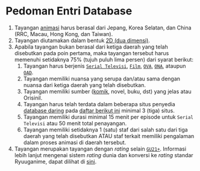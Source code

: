 # Pedoman Entri Database

1. Tayangan [animasi](definisi-kata/#animasi) harus berasal dari Jepang, Korea Selatan, dan China \(RRC, Macau, Hong Kong, dan Taiwan\).
2. Tayangan diutamakan dalam bentuk [2D \(dua dimensi\)](definisi-kata/#dua-dimensi-2-d).
3. Apabila tayangan bukan berasal dari ketiga daerah yang telah disebutkan pada poin pertama, maka tayangan tersebut harus memenuhi setidaknya 75% \(tujuh puluh lima persen\) dari syarat berikut: 
   1. Tayangan harus berjenis [`Serial Televisi`](definisi-kata/#serial-televisi-acara-televisi), [`Film`](definisi-kata/#film), [`OVA`](definisi-kata/#ova), [`ONA`](definisi-kata/#ona), ataupun [`OAD`](definisi-kata/#oad).
   2. Tayangan memiliki nuansa yang serupa dan/atau sama dengan nuansa dari ketiga daerah yang telah disebutkan.
   3. Tayangan memiliki sumber \([komik](definisi-kata/#komik), novel, buku, dst\) yang jelas atau Orisinil.
   4. Tayangan harus telah terdata dalam beberapa situs penyedia [database daring](definisi-kata/#database-daring) pada [daftar berikut ini](../informasi-sumber/situs-tracking-yang-digunakan.md) minimal 3 \(tiga\) situs.
   5. Tayangan memiliki durasi minimal 15 menit per episode untuk `Serial Televisi` atau 50 menit total penayangan.
   6. Tayangan memiliki setidaknya 1 \(satu\) staf dari salah satu dari tiga daerah yang telah disebutkan ATAU staf terkait memiliki pengalaman dalam proses animasi di daerah tersebut.
4. Tayangan merupakan tayangan dengan _rating_ selain [`GU21+`](rating-konten-penyiaran.md#gu-21). Informasi lebih lanjut mengenai sistem _rating_ dunia dan konversi ke _rating_ standar Ryuuganime, dapat dilihat di [sini](rating-konten-penyiaran.md).

